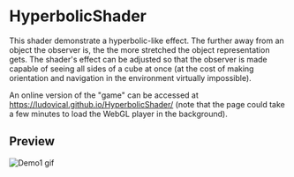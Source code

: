 # HyperbolicShader
This shader demonstrate a hyperbolic-like effect. The further away from an object the observer is, the the more stretched the object representation gets. The shader's effect can be adjusted so that the observer is made capable of seeing all sides of a cube at once (at the cost of making orientation and navigation in the environment virtually impossible).

An online version of the "game" can be accessed at https://ludovical.github.io/HyperbolicShader/
(note that the page could take a few minutes to load the WebGL player in the background).

## Preview
![Demo1 gif](https://github.com/LudovicAL/HyperbolicShader/blob/main/Demo1.gif?raw=true)
